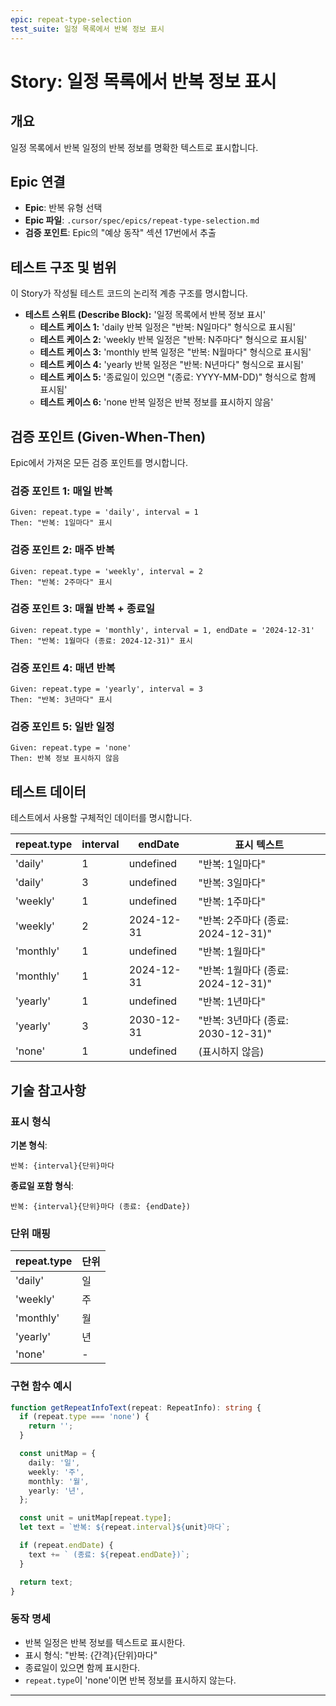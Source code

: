 ```yaml
---
epic: repeat-type-selection
test_suite: 일정 목록에서 반복 정보 표시
---
```


# Story: 일정 목록에서 반복 정보 표시

## 개요

일정 목록에서 반복 일정의 반복 정보를 명확한 텍스트로 표시합니다.

## Epic 연결

- **Epic**: 반복 유형 선택
- **Epic 파일**: `.cursor/spec/epics/repeat-type-selection.md`
- **검증 포인트**: Epic의 "예상 동작" 섹션 17번에서 추출

## 테스트 구조 및 범위

이 Story가 작성될 테스트 코드의 논리적 계층 구조를 명시합니다.

- **테스트 스위트 (Describe Block):** '일정 목록에서 반복 정보 표시'
  - **테스트 케이스 1:** 'daily 반복 일정은 "반복: N일마다" 형식으로 표시됨'
  - **테스트 케이스 2:** 'weekly 반복 일정은 "반복: N주마다" 형식으로 표시됨'
  - **테스트 케이스 3:** 'monthly 반복 일정은 "반복: N월마다" 형식으로 표시됨'
  - **테스트 케이스 4:** 'yearly 반복 일정은 "반복: N년마다" 형식으로 표시됨'
  - **테스트 케이스 5:** '종료일이 있으면 "(종료: YYYY-MM-DD)" 형식으로 함께 표시됨'
  - **테스트 케이스 6:** 'none 반복 일정은 반복 정보를 표시하지 않음'

## 검증 포인트 (Given-When-Then)

Epic에서 가져온 모든 검증 포인트를 명시합니다.

### 검증 포인트 1: 매일 반복

```
Given: repeat.type = 'daily', interval = 1
Then: "반복: 1일마다" 표시
```

### 검증 포인트 2: 매주 반복

```
Given: repeat.type = 'weekly', interval = 2
Then: "반복: 2주마다" 표시
```

### 검증 포인트 3: 매월 반복 + 종료일

```
Given: repeat.type = 'monthly', interval = 1, endDate = '2024-12-31'
Then: "반복: 1월마다 (종료: 2024-12-31)" 표시
```

### 검증 포인트 4: 매년 반복

```
Given: repeat.type = 'yearly', interval = 3
Then: "반복: 3년마다" 표시
```

### 검증 포인트 5: 일반 일정

```
Given: repeat.type = 'none'
Then: 반복 정보 표시하지 않음
```

## 테스트 데이터

테스트에서 사용할 구체적인 데이터를 명시합니다.

| repeat.type | interval | endDate    | 표시 텍스트                        |
| ----------- | -------- | ---------- | ---------------------------------- |
| 'daily'     | 1        | undefined  | "반복: 1일마다"                    |
| 'daily'     | 3        | undefined  | "반복: 3일마다"                    |
| 'weekly'    | 1        | undefined  | "반복: 1주마다"                    |
| 'weekly'    | 2        | 2024-12-31 | "반복: 2주마다 (종료: 2024-12-31)" |
| 'monthly'   | 1        | undefined  | "반복: 1월마다"                    |
| 'monthly'   | 1        | 2024-12-31 | "반복: 1월마다 (종료: 2024-12-31)" |
| 'yearly'    | 1        | undefined  | "반복: 1년마다"                    |
| 'yearly'    | 3        | 2030-12-31 | "반복: 3년마다 (종료: 2030-12-31)" |
| 'none'      | 1        | undefined  | (표시하지 않음)                    |

## 기술 참고사항

### 표시 형식

**기본 형식**:

```
반복: {interval}{단위}마다
```

**종료일 포함 형식**:

```
반복: {interval}{단위}마다 (종료: {endDate})
```

### 단위 매핑

| repeat.type | 단위 |
| ----------- | ---- |
| 'daily'     | 일   |
| 'weekly'    | 주   |
| 'monthly'   | 월   |
| 'yearly'    | 년   |
| 'none'      | -    |

### 구현 함수 예시

```typescript
function getRepeatInfoText(repeat: RepeatInfo): string {
  if (repeat.type === 'none') {
    return '';
  }

  const unitMap = {
    daily: '일',
    weekly: '주',
    monthly: '월',
    yearly: '년',
  };

  const unit = unitMap[repeat.type];
  let text = `반복: ${repeat.interval}${unit}마다`;

  if (repeat.endDate) {
    text += ` (종료: ${repeat.endDate})`;
  }

  return text;
}
```

### 동작 명세

- 반복 일정은 반복 정보를 텍스트로 표시한다.
- 표시 형식: "반복: {간격}{단위}마다"
- 종료일이 있으면 함께 표시한다.
- `repeat.type`이 'none'이면 반복 정보를 표시하지 않는다.

---
